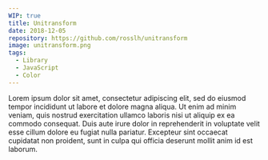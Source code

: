 ```yaml
---
WIP: true
title: Unitransform
date: 2018-12-05
repository: https://github.com/rosslh/unitransform
image: unitransform.png
tags:
  - Library
  - JavaScript
  - Color
---
```


Lorem ipsum dolor sit amet, consectetur adipiscing elit, sed do eiusmod tempor incididunt ut labore et dolore magna aliqua. Ut enim ad minim veniam, quis nostrud exercitation ullamco laboris nisi ut aliquip ex ea commodo consequat. Duis aute irure dolor in reprehenderit in voluptate velit esse cillum dolore eu fugiat nulla pariatur. Excepteur sint occaecat cupidatat non proident, sunt in culpa qui officia deserunt mollit anim id est laborum.
